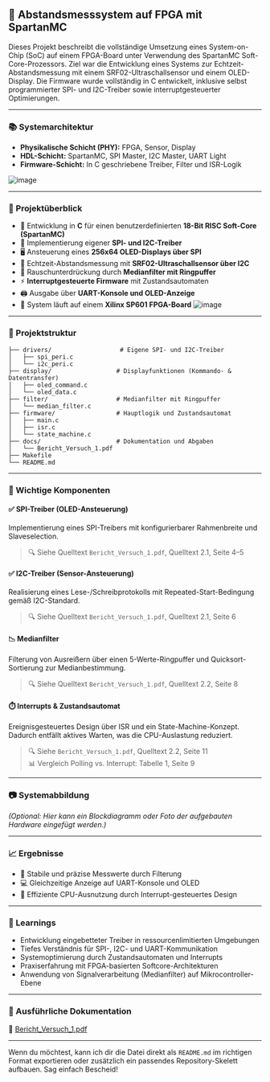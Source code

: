 ## 📡 Abstandsmesssystem auf FPGA mit SpartanMC

Dieses Projekt beschreibt die vollständige Umsetzung eines System-on-Chip (SoC) auf einem FPGA-Board unter Verwendung des SpartanMC Soft-Core-Prozessors. Ziel war die Entwicklung eines Systems zur Echtzeit-Abstandsmessung mit einem SRF02-Ultraschallsensor und einem OLED-Display. Die Firmware wurde vollständig in C entwickelt, inklusive selbst programmierter SPI- und I2C-Treiber sowie interruptgesteuerter Optimierungen.

---

### 📚 Systemarchitektur

- **Physikalische Schicht (PHY):** FPGA, Sensor, Display
- **HDL-Schicht:** SpartanMC, SPI Master, I2C Master, UART Light
- **Firmware-Schicht:** In C geschriebene Treiber, Filter und ISR-Logik


![image](https://github.com/user-attachments/assets/fcaa8caa-9821-43a8-abdb-62230db1d9c0)

---

### 🚀 Projektüberblick

- 🔧 Entwicklung in **C** für einen benutzerdefinierten **18-Bit RISC Soft-Core (SpartanMC)**
- 🔌 Implementierung eigener **SPI- und I2C-Treiber**
- 🖥️ Ansteuerung eines **256x64 OLED-Displays über SPI**
- 📏 Echtzeit-Abstandsmessung mit **SRF02-Ultraschallsensor über I2C**
- 🧼 Rauschunterdrückung durch **Medianfilter mit Ringpuffer**
- ⚡ **Interruptgesteuerte Firmware** mit Zustandsautomaten
- 🖨️ Ausgabe über **UART-Konsole und OLED-Anzeige**
- 🧪 System läuft auf einem **Xilinx SP601 FPGA-Board**
![image](https://github.com/user-attachments/assets/2a0d87b1-523f-40d1-a250-631704dec4bf)

---

### 📁 Projektstruktur

```
├── drivers/                   # Eigene SPI- und I2C-Treiber
│   ├── spi_peri.c
│   └── i2c_peri.c
├── display/                  # Displayfunktionen (Kommando- & Datentransfer)
│   ├── oled_command.c
│   └── oled_data.c
├── filter/                   # Medianfilter mit Ringpuffer
│   └── median_filter.c
├── firmware/                 # Hauptlogik und Zustandsautomat
│   ├── main.c
│   ├── isr.c
│   └── state_machine.c
├── docs/                     # Dokumentation und Abgaben
│   └── Bericht_Versuch_1.pdf
├── Makefile
└── README.md
```

---

### 🧩 Wichtige Komponenten

#### ✅ SPI-Treiber (OLED-Ansteuerung)

Implementierung eines SPI-Treibers mit konfigurierbarer Rahmenbreite und Slaveselection.

> 🔍 Siehe Quelltext `Bericht_Versuch_1.pdf`, Quelltext 2.1, Seite 4–5

#### ✅ I2C-Treiber (Sensor-Ansteuerung)

Realisierung eines Lese-/Schreibprotokolls mit Repeated-Start-Bedingung gemäß I2C-Standard.

> 🔍 Siehe Quelltext `Bericht_Versuch_1.pdf`, Quelltext 2.1, Seite 6

#### 📉 Medianfilter

Filterung von Ausreißern über einen 5-Werte-Ringpuffer und Quicksort-Sortierung zur Medianbestimmung.

> 🔍 Siehe Quelltext `Bericht_Versuch_1.pdf`, Quelltext 2.2, Seite 8

#### ⏱️ Interrupts & Zustandsautomat

Ereignisgesteuertes Design über ISR und ein State-Machine-Konzept. Dadurch entfällt aktives Warten, was die CPU-Auslastung reduziert.

> 🔍 Siehe `Bericht_Versuch_1.pdf`, Quelltext 2.2, Seite 11  
> 📊 Vergleich Polling vs. Interrupt: Tabelle 1, Seite 9

---

### 📷 Systemabbildung

*(Optional: Hier kann ein Blockdiagramm oder Foto der aufgebauten Hardware eingefügt werden.)*

---

### 📈 Ergebnisse

- 🔁 Stabile und präzise Messwerte durch Filterung
- 💻 Gleichzeitige Anzeige auf UART-Konsole und OLED
- 🧠 Effiziente CPU-Ausnutzung durch Interrupt-gesteuertes Design

---

### 💬 Learnings

- Entwicklung eingebetteter Treiber in ressourcenlimitierten Umgebungen
- Tiefes Verständnis für SPI-, I2C- und UART-Kommunikation
- Systemoptimierung durch Zustandsautomaten und Interrupts
- Praxiserfahrung mit FPGA-basierten Softcore-Architekturen
- Anwendung von Signalverarbeitung (Medianfilter) auf Mikrocontroller-Ebene

---

### 📄 Ausführliche Dokumentation

📘 [Bericht_Versuch_1.pdf](./docs/Bericht_Versuch_1.pdf)

---

Wenn du möchtest, kann ich dir die Datei direkt als `README.md` im richtigen Format exportieren oder zusätzlich ein passendes Repository-Skelett aufbauen. Sag einfach Bescheid!
